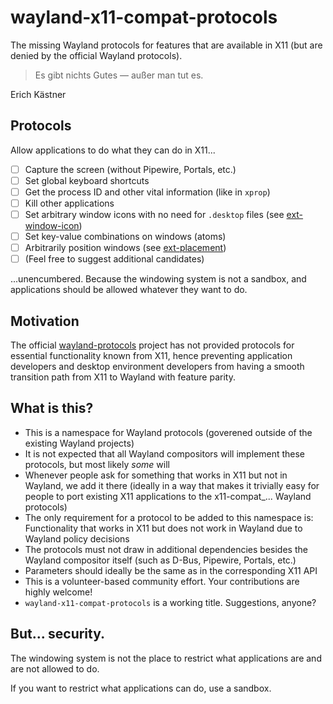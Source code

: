 # wayland-x11-compat-protocols

The missing Wayland protocols for features that are available in X11 (but are denied by the official Wayland protocols).

> Es gibt nichts Gutes ― außer man tut es.

Erich Kästner

## Protocols

Allow applications to do what they can do in X11...

- [ ] Capture the screen (without Pipewire, Portals, etc.)
- [ ] Set global keyboard shortcuts
- [ ] Get the process ID and other vital information (like in `xprop`)
- [ ] Kill other applications
- [ ] Set arbitrary window icons with no need for `.desktop` files (see [ext-window-icon](https://gitlab.freedesktop.org/wayland/wayland-protocols/-/merge_requests/269))
- [ ] Set key-value combinations on windows (atoms)
- [ ] Arbitrarily position windows (see [ext-placement](https://gitlab.freedesktop.org/wayland/wayland-protocols/-/merge_requests/247))
- [ ] (Feel free to suggest additional candidates)

...unencumbered. Because the windowing system is not a sandbox, and applications should be allowed whatever they want to do.

## Motivation

The official [wayland-protocols](https://gitlab.freedesktop.org/wayland/wayland-protocols) project has not provided protocols for essential functionality known from X11, hence preventing application developers and desktop environment developers from having a smooth transition path from X11 to Wayland with feature parity.

## What is this?

* This is a namespace for Wayland protocols (goverened outside of the existing Wayland projects)
* It is not expected that all Wayland compositors will implement these protocols, but most likely _some_ will
* Whenever people ask for something that works in X11 but not in Wayland, we add it there (ideally in a way that makes it trivially easy for people to port existing X11 applications to the x11-compat_... Wayland protocols)
* The only requirement for a protocol to be added to this namespace is: Functionality that works in X11 but does not work in Wayland due to Wayland policy decisions
* The protocols must not draw in additional dependencies besides the Wayland compositor itself (such as D-Bus, Pipewire, Portals, etc.)
* Parameters should ideally be the same as in the corresponding X11 API
* This is a volunteer-based community effort. Your contributions are highly welcome!
* `wayland-x11-compat-protocols` is a working title. Suggestions, anyone?

## But... security.

The windowing system is not the place to restrict what applications are and are not allowed to do.

If you want to restrict what applications can do, use a sandbox.
